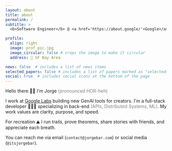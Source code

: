 ```yaml
---
layout: about
title: about
permalink: /
subtitle: > 
  <b>Software Engineer</b> @ <a href='https://about.google/'>Google</a> • <b>Previously:</b><a href='https://about.meta.com/'> Meta</a>

profile:
  align: right
  image: prof_pic.jpg
  image_circular: false # crops the image to make it circular
  address: 📍 SF Bay Area

news: false  # includes a list of news items
selected_papers: false # includes a list of papers marked as "selected={true}"
social: true  # includes social icons at the bottom of the page
---
```

Hello there 👋🏻 I'm Jorge <span style="color:grey">(pronounced HOR-heh)</span> 

I work at <a href='https://labs.google/'>Google Labs</a>  building new GenAI tools for creators. I'm a full-stack developer 👨🏻‍💻 specializing in back-end <span style="color:grey">(APIs, Distributed Systems, ML)</span>. My work values are clarity, purpose, and speed.

For recreation ⛰️ I run trails, prove theorems, share stories with friends, and appreciate each breath. 

You can reach me via email (`contact@jorgebar.com`) or social media (`@itsjorgebar`).